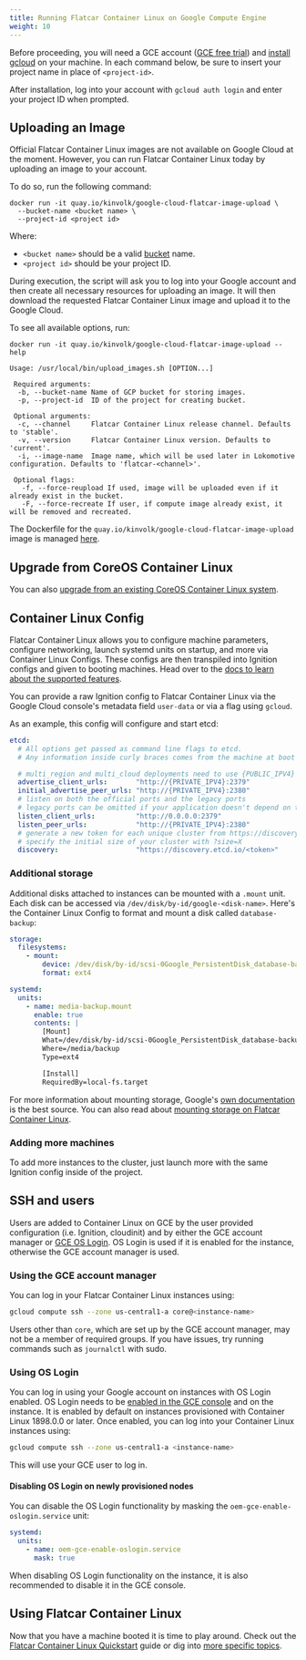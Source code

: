 ```yaml
---
title: Running Flatcar Container Linux on Google Compute Engine
weight: 10
---
```


Before proceeding, you will need a GCE account ([GCE free trial][free-trial]) and [install gcloud][gcloud-documentation] on your machine. In each command below, be sure to insert your project name in place of `<project-id>`.

[gce-advanced-os]: http://developers.google.com/compute/docs/transition-v1#customkernelbinaries
[gcloud-documentation]: https://cloud.google.com/sdk/
[free-trial]: https://cloud.google.com/free-trial/?utm_source=flatcar&utm_medium=partners&utm_campaign=partner-free-trial

After installation, log into your account with `gcloud auth login` and enter your project ID when prompted.

<!--
This section is commented out until images have been made public

## Choosing a channel

Flatcar Container Linux is designed to be updated automatically with different schedules per channel. You can [disable this feature](update-strategies.md), although we don't recommend it. Read the [release notes](https://flatcar-linux.org/releases) for specific features and bug fixes.

Create 3 instances from the image above using our Ignition from `example.ign`:

<div id="gce-create">
  <ul class="nav nav-tabs">
    <li class="active"><a href="#stable-create" data-toggle="tab">Stable Channel</a></li>
    <li><a href="#beta-create" data-toggle="tab">Beta Channel</a></li>
    <li><a href="#alpha-create" data-toggle="tab">Alpha Channel</a></li>
    <li><a href="#edge-create" data-toggle="tab">Edge Channel</a></li>
  </ul>
  <div class="tab-content coreos-docs-image-table">
    <div class="tab-pane active" id="stable-create">
      <p>The Stable channel should be used by production clusters. Versions of Flatcar Container Linux are battle-tested within the Beta and Alpha channels before being promoted. The current version is Flatcar Container Linux {{< param stable_channel >}}.</p>
      <pre>gcloud compute instances create flatcar1 flatcar2 flatcar3 --image-project flatcar-cloud --image-family flatcar-stable --zone us-central1-a --machine-type n1-standard-1 --metadata-from-file user-data=config.ign</pre>
    </div>
    <div class="tab-pane" id="beta-create">
      <p>The Beta channel consists of promoted Alpha releases. The current version is Flatcar Container Linux {{< param beta_channel >}}.</p>
      <pre>gcloud compute instances create flatcar1 flatcar2 flatcar3 --image-project flatcar-cloud --image-family flatcar-beta --zone us-central1-a --machine-type n1-standard-1 --metadata-from-file user-data=config.ign</pre>
    </div>
    <div class="tab-pane" id="alpha-create">
      <p>The Alpha channel closely tracks master and is released frequently. The newest versions of system libraries and utilities will be available for testing. The current version is Flatcar Container Linux {{< param alpha_channel >}}.</p>
      <pre>gcloud compute instances create flatcar1 flatcar2 flatcar3 --image-project flatcar-cloud --image-family flatcar-alpha --zone us-central1-a --machine-type n1-standard-1 --metadata-from-file user-data=config.ign</pre>
    </div>
    <div class="tab-pane" id="edge-create">
      <p>The Edge channel includes bleeding-edge features with the newest versions of the Linux kernel, systemd
      and other core packages. Can be highly unstable. The current version is Flatcar Container Linux {{< param edge_channel >}}.</p>
      <pre>gcloud compute instances create flatcar1 flatcar2 flatcar3 --image-project flatcar-cloud --image-family flatcar-edge --zone us-central1-a --machine-type n1-standard-1 --metadata-from-file user-data=config.ign</pre>
    </div>
  </div>
</div>
-->

## Uploading an Image

Official Flatcar Container Linux images are not available on Google Cloud at the moment. However, you can run Flatcar Container Linux today by uploading an image to your account.

To do so, run the following command:

```shell
docker run -it quay.io/kinvolk/google-cloud-flatcar-image-upload \
  --bucket-name <bucket name> \
  --project-id <project id>
```

Where:

- `<bucket name>` should be a valid [bucket][bucket] name.
- `<project id>` should be your project ID.

During execution, the script will ask you to log into your Google account and then create all necessary resources for
uploading an image. It will then download the requested Flatcar Container Linux image and upload it to the Google Cloud.

To see all available options, run:

```shell
docker run -it quay.io/kinvolk/google-cloud-flatcar-image-upload --help

Usage: /usr/local/bin/upload_images.sh [OPTION...]

 Required arguments:
  -b, --bucket-name Name of GCP bucket for storing images.
  -p, --project-id  ID of the project for creating bucket.

 Optional arguments:
  -c, --channel     Flatcar Container Linux release channel. Defaults to 'stable'.
  -v, --version     Flatcar Container Linux version. Defaults to 'current'.
  -i, --image-name  Image name, which will be used later in Lokomotive configuration. Defaults to 'flatcar-<channel>'.

 Optional flags:
   -f, --force-reupload If used, image will be uploaded even if it already exist in the bucket.
   -F, --force-recreate If user, if compute image already exist, it will be removed and recreated.
```

The Dockerfile for the `quay.io/kinvolk/google-cloud-flatcar-image-upload` image is managed [here][google-cloud-flatcar-image-upload].

[bucket]: https://cloud.google.com/storage/docs/key-terms#bucket-names
[google-cloud-flatcar-image-upload]: https://github.com/kinvolk/flatcar-cloud-image-uploader/blob/master/google-cloud-flatcar-image-upload

## Upgrade from CoreOS Container Linux

You can also [upgrade from an existing CoreOS Container Linux system](./update-from-container-linux.md).

## Container Linux Config

Flatcar Container Linux allows you to configure machine parameters, configure networking, launch systemd units on startup, and more via Container Linux Configs. These configs are then transpiled into Ignition configs and given to booting machines. Head over to the [docs to learn about the supported features][cl-configs].

You can provide a raw Ignition config to Flatcar Container Linux via the Google Cloud console's metadata field `user-data` or via a flag using `gcloud`.

As an example, this config will configure and start etcd:

```yaml
etcd:
  # All options get passed as command line flags to etcd.
  # Any information inside curly braces comes from the machine at boot time.

  # multi_region and multi_cloud deployments need to use {PUBLIC_IPV4}
  advertise_client_urls:       "http://{PRIVATE_IPV4}:2379"
  initial_advertise_peer_urls: "http://{PRIVATE_IPV4}:2380"
  # listen on both the official ports and the legacy ports
  # legacy ports can be omitted if your application doesn't depend on them
  listen_client_urls:          "http://0.0.0.0:2379"
  listen_peer_urls:            "http://{PRIVATE_IPV4}:2380"
  # generate a new token for each unique cluster from https://discovery.etcd.io/new?size=3
  # specify the initial size of your cluster with ?size=X
  discovery:                   "https://discovery.etcd.io/<token>"
```

[cl-configs]: provisioning.md

### Additional storage

Additional disks attached to instances can be mounted with a `.mount` unit. Each disk can be accessed via `/dev/disk/by-id/google-<disk-name>`. Here's the Container Linux Config to format and mount a disk called `database-backup`:

```yaml
storage:
  filesystems:
    - mount:
        device: /dev/disk/by-id/scsi-0Google_PersistentDisk_database-backup
        format: ext4

systemd:
  units:
    - name: media-backup.mount
      enable: true
      contents: |
        [Mount]
        What=/dev/disk/by-id/scsi-0Google_PersistentDisk_database-backup
        Where=/media/backup
        Type=ext4

        [Install]
        RequiredBy=local-fs.target
```

For more information about mounting storage, Google's [own documentation](https://developers.google.com/compute/docs/disks#attach_disk) is the best source. You can also read about [mounting storage on Flatcar Container Linux](mounting-storage.md).

### Adding more machines

To add more instances to the cluster, just launch more with the same Ignition config inside of the project.

## SSH and users

Users are added to Container Linux on GCE by the user provided configuration (i.e. Ignition, cloudinit) and by either the GCE account manager or [GCE OS Login](https://cloud.google.com/compute/docs/instances/managing-instance-access). OS Login is used if it is enabled for the instance, otherwise the GCE account manager is used.

### Using the GCE account manager

You can log in your Flatcar Container Linux instances using:

```sh
gcloud compute ssh --zone us-central1-a core@<instance-name>
```

Users other than `core`, which are set up by the GCE account manager, may not be a member of required groups. If you have issues, try running commands such as `journalctl` with sudo.

### Using OS Login

You can log in using your Google account on instances with OS Login enabled. OS Login needs to be [enabled in the GCE console](https://cloud.google.com/compute/docs/instances/managing-instance-access#enable_oslogin) and on the instance. It is enabled by default on instances provisioned with Container Linux 1898.0.0 or later. Once enabled, you can log into your Container Linux instances using:

```sh
gcloud compute ssh --zone us-central1-a <instance-name>
```

This will use your GCE user to log in.

#### Disabling OS Login on newly provisioned nodes

You can disable the OS Login functionality by masking the `oem-gce-enable-oslogin.service` unit:

```yaml
systemd:
  units:
    - name: oem-gce-enable-oslogin.service
      mask: true
```

When disabling OS Login functionality on the instance, it is also recommended to disable it in the GCE console.

## Using Flatcar Container Linux

Now that you have a machine booted it is time to play around. Check out the [Flatcar Container Linux Quickstart](quickstart.md) guide or dig into [more specific topics](https://docs.flatcar-linux.org).
